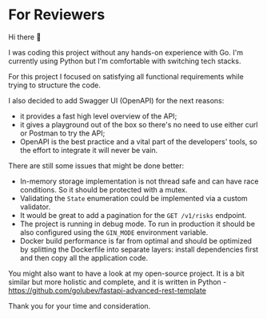 # For Reviewers

Hi there 👋

I was coding this project without any hands-on experience with Go. I'm currently using Python but I'm comfortable with switching tech stacks.

For this project I focused on satisfying all functional requirements while trying to structure the code.

I also decided to add Swagger UI (OpenAPI) for the next reasons:
- it provides a fast high level overview of the API;
- it gives a playground out of the box so there's no need to use either curl or Postman to try the API;
- OpenAPI is the best practice and a vital part of the developers' tools, so the effort to integrate it will never be vain.

There are still some issues that might be done better:
- In-memory storage implementation is not thread safe and can have race conditions. So it should be protected with a mutex.
- Validating the `State` enumeration could be implemented via a custom validator.
- It would be great to add a pagination for the `GET /v1/risks` endpoint.
- The project is running in debug mode. To run in production it should be also configured using the `GIN_MODE` environment variable.
- Docker build performance is far from optimal and should be optimized by splitting the Dockerfile into separate layers: install dependencies first and then copy all the application code.

You might also want to have a look at my open-source project. It is a bit similar but more holistic and complete, and it is written in Python - https://github.com/golubev/fastapi-advanced-rest-template

Thank you for your time and consideration.
